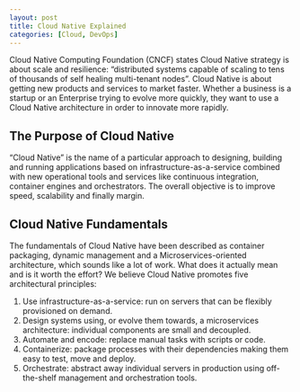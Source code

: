 ```yaml
---
layout: post
title: Cloud Native Explained
categories: [Cloud, DevOps]
---
```


Cloud Native Computing Foundation (CNCF) states Cloud Native strategy is about scale and resilience: “distributed systems capable of scaling to tens of thousands of self healing multi-tenant nodes”. Cloud Native is about getting new products and services to market faster. Whether a business is a startup or an Enterprise trying to evolve more quickly, they want to use a Cloud Native architecture in order to innovate more rapidly.

## The Purpose of Cloud Native
“Cloud Native” is the name of a particular approach to designing, building and running applications based on infrastructure-as-a-service combined with new operational tools and services like continuous integration, container engines and orchestrators. The overall objective is to improve speed, scalability and finally margin.

## Cloud Native Fundamentals
The fundamentals of Cloud Native have been described as container packaging, dynamic management and a Microservices-oriented architecture, which sounds like a lot of work. What does it actually mean and is it worth the effort? We believe Cloud Native promotes five architectural principles:

1. Use infrastructure-as-a-service: run on servers that can be flexibly provisioned on demand.
2. Design systems using, or evolve them towards, a microservices architecture: individual components are small and decoupled.
3. Automate and encode: replace manual tasks with scripts or code.
4. Containerize: package processes with their dependencies making them easy to test, move and deploy.
5. Orchestrate: abstract away individual servers in production using off-the-shelf management and orchestration tools.


